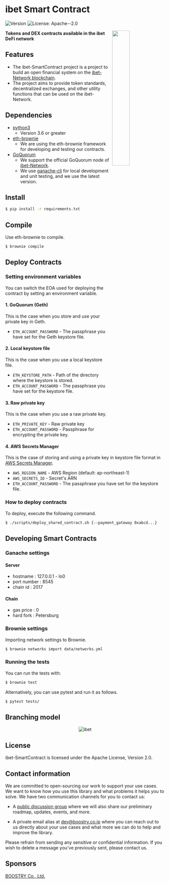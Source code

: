 # ibet Smart Contract

<p>
  <img alt="Version" src="https://img.shields.io/badge/version-21.9-blue.svg?cacheSeconds=2592000" />
  <img alt="License: Apache--2.0" src="https://img.shields.io/badge/License-Apache--2.0-yellow.svg" />
</p>

<img width="33%" align="right" src="https://user-images.githubusercontent.com/963333/71672471-6383c080-2db9-11ea-85b6-8815519652ec.png"/>

**Tokens and DEX contracts available in the ibet DeFi network**

## Features
- The ibet-SmartContract project is a project to build an open financial system on the [ibet-Network blockchain](https://github.com/BoostryJP/ibet-Network).
- The project aims to provide token standards, decentralized exchanges, and other utility functions that can be used on the ibet-Network.

## Dependencies
- [python3](https://www.python.org/downloads/release/python-368/)
  - Version 3.6 or greater
- [eth-brownie](https://github.com/eth-brownie/brownie)
  - We are using the eth-brownie framework for developing and testing our contracts.
- [GoQuorum](https://github.com/ConsenSys/quorum)
  - We support the official GoQuorum node of [ibet-Network](https://github.com/BoostryJP/ibet-Network).
  - We use [ganache-cli](https://github.com/trufflesuite/ganache-cli) for local development and unit testing, and we use the latest version.

## Install
```bash
$ pip install -r requirements.txt
```

## Compile
Use eth-brownie to compile.

```bash
$ brownie compile
```

## Deploy Contracts

### Setting environment variables

You can switch the EOA used for deploying the contract by setting an environment variable.

#### 1. GoQuorum (Geth)

This is the case when you store and use your private key in Geth.

- `ETH_ACCOUNT_PASSWORD` - The passphrase you have set for the Geth keystore file.

#### 2. Local keystore file

This is the case when you use a local keystore file.

- `ETH_KEYSTORE_PATH` - Path of the directory where the keystore is stored.
- `ETH_ACCOUNT_PASSWORD` - The passphrase you have set for the keystore file.

#### 3. Raw private key

This is the case when you use a raw private key.

- `ETH_PRIVATE_KEY` - Raw private key
- `ETH_ACCOUNT_PASSWORD` - Passphrase for encrypting the private key.

#### 4. AWS Secrets Manager

This is the case of storing and using a private key in keystore file format in [AWS Secrets Manager](https://docs.aws.amazon.com/secretsmanager/latest/userguide/intro.html).

- `AWS_REGION_NAME` - AWS Region (default: ap-northeast-1)
- `AWS_SECRETS_ID` - Secret's ARN
- `ETH_ACCOUNT_PASSWORD` - The passphrase you have set for the keystore file.

### How to deploy contracts
To deploy, execute the following command.

```bash
$ ./scripts/deploy_shared_contract.sh {--payment_gateway 0xabcd...}
```

## Developing Smart Contracts

### Ganache settings

#### Server
* hostname : 127.0.0.1 - lo0
* port number : 8545
* chain id : 2017

#### Chain
* gas price : 0
* hard fork : Petersburg

### Brownie settings

Importing network settings to Brownie.

```bash
$ brownie networks import data/networks.yml
```

### Running the tests

You can run the tests with:
```bash
$ brownie test
```

Alternatively, you can use pytest and run it as follows.
```bash
$ pytest tests/
```

## Branching model

<p align='center'>
  <img alt="ibet" src="https://user-images.githubusercontent.com/963333/128963415-df122a46-b813-4832-a64e-7830a175f825.png"/>
</p>


## License

ibet-SmartContract is licensed under the Apache License, Version 2.0.


## Contact information

We are committed to open-sourcing our work to support your use cases. 
We want to know how you use this library and what problems it helps you to solve. 
We have two communication channels for you to contact us:

* A [public discussion group](https://github.com/BoostryJP/ibet-SmartContract/discussions)
where we will also share our preliminary roadmap, updates, events, and more.

* A private email alias at
[dev@boostry.co.jp](mailto:dev@boostry.co.jp)
where you can reach out to us directly about your use cases and what more we can
do to help and improve the library.
  
Please refrain from sending any sensitive or confidential information. 
If you wish to delete a message you've previously sent, please contact us.


## Sponsors

[BOOSTRY Co., Ltd.](https://boostry.co.jp/)
